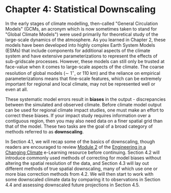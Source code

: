 # Chapter 4: Statistical Downscaling

In the early stages of climate modelling, then-called "General Circulation Models" (GCMs, an acronym which is now sometimes taken to stand for "Global Climate Models") were used primarily for theoretical study of the large-scale dynamics of the atmosphere. As you learned in Chapter 2, these models have been developed into highly complex Earth System Models (ESMs) that include components for additional aspects of the climate system and have extensive parameterizations to represent the effects of sub-gridscale processes. However, these models can still only be trusted at face-value when it comes to large-scale aspects of the climate. The coarse resolution of global models ($\sim$ 1$^{\circ}$, or 110 km) and the reliance on empirical parameterizations means that fine-scale features, which can be extremely important for regional and local climate, may not be represented well or even at all. 

These systematic model errors result in **biases** in the output - discrepancies between the simulated and observed climate. Before climate model output can be used for regional climate impact studies, one must make an effort to correct these biases. If your impact study requires information over a contiguous region, then you may also need data on a finer spatial grid than that of the model. These two tasks are the goal of a broad category of methods referred to as **downscaling**. 

In Section 4.1, we will recap some of the basics of downscaling, though readers are encouraged to review [Module 2](https://edtech.engineering.utoronto.ca/subproject/regional-downscaling) of the [Engineering in a Changing Climate](https://edtech.engineering.utoronto.ca/project/engineering-changing-climate) e-Learning resource before continuing. Section 4.2 will introduce commonly used methods of correcting for model biases without altering the spatial resolution of the data, and Section 4.3 will lay out different methods of true spatial downscaling, many of which use one or more bias correction methods from 4.2. We will then start to work with some downscaled climate data by comparing it to observations in Section 4.4 and assessing downscaled future projections in Section 4.5.



